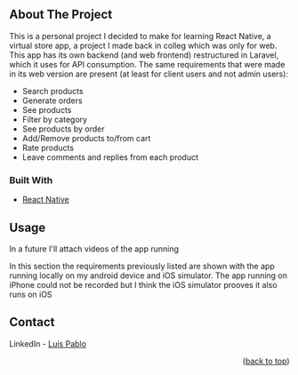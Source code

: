 
<!-- ABOUT THE PROJECT -->
## About The Project


This is a personal project I decided to make for learning React Native, a virtual store app, a project I made back in colleg which was only for web. This app
has its own backend (and web frontend) restructured in Laravel, which it uses for API consumption. The same requirements that were made in its web version are
present (at least for client users and not admin users):

* Search products
* Generate orders
* See products
* Filter by category
* See products by order
* Add/Remove products to/from cart
* Rate products
* Leave comments and replies from each product


### Built With

* [React Native](https://reactnative.dev/)

<!-- USAGE EXAMPLES -->
## Usage

In a future I'll attach videos of the app running

In this section the requirements previously listed are shown with the app running locally on my android device and iOS simulator. The app running on iPhone could not
be recorded but I think the iOS simulator prooves it also runs on iOS


<!-- CONTACT -->
## Contact

LinkedIn - [Luis Pablo](https://www.linkedin.com/in/luis-pablo-monge-886894119/)

<p align="right">(<a href="#top">back to top</a>)</p>

